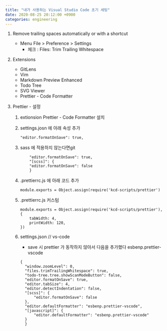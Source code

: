```yaml
---
title: "내가 사용하는 Visual Studio Code 초기 세팅"
date: 2020-08-25 20:12:00 +0900
categories: engineering
---
```


1. Remove trailing spaces automatically or with a shortcut

   - Menu File > Preference > Settings
     - 체크 : Files: Trim Trailing Whitespace

2. Extensions

   - GitLens
   - Vim
   - Markdown Preview Enhanced
   - Todo Tree
   - SVG Viewer
   - Prettier - Code Formatter

3. Prettier - 설정

   1. extionsion Prettier - Code Formatter 설치
   2. settings.josn 에 아래 속성 추가
      ```
      "editor.formatOnSave": true,
      ```
   3. sass 에 적용하지 않는다면git

      ```
          "editor.formatOnSave": true,
          "[scss]": {
          "editor.formatOnSave": false
          }
      ```

   4. .prettierrc.js 에 아래 코드 추가

      ```
      module.exports = Object.assign(require('kcd-scripts/prettier')
      ```

   5. .prettierrc.js 커스텀
      ```
      module.exports = Object.assign(require('kcd-scripts/prettier'), {
          tabWidth: 4,
          printWidth: 120,
      })
      ```
   6. settings.json // vs-code
      - save 시 prettier 가 동작하지 않아서 다음을 추가했다 esbenp.prettier-vscode
      ```
      {
        "window.zoomLevel": 0,
        "files.trimTrailingWhitespace": true,
        "todo-tree.tree.showScanModeButton": false,
        "editor.formatOnSave": true,
        "editor.tabSize": 4,
        "editor.detectIndentation": false,
        "[scss]": {
            "editor.formatOnSave": false
        },
        "editor.defaultFormatter": "esbenp.prettier-vscode",
        "[javascript]": {
            "editor.defaultFormatter": "esbenp.prettier-vscode"
        }
        }
      ```
